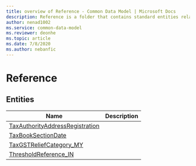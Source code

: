 ```yaml
---
title: overview of Reference - Common Data Model | Microsoft Docs
description: Reference is a folder that contains standard entities related to the Common Data Model.
author: nenad1002
ms.service: common-data-model
ms.reviewer: deonhe
ms.topic: article
ms.date: 7/8/2020
ms.author: nebanfic
---
```


# Reference


## Entities

|Name|Description|
|---|---|
|[TaxAuthorityAddressRegistration](TaxAuthorityAddressRegistration.md)||
|[TaxBookSectionDate](TaxBookSectionDate.md)||
|[TaxGSTReliefCategory_MY](TaxGSTReliefCategory_MY.md)||
|[ThresholdReference_IN](ThresholdReference_IN.md)||
